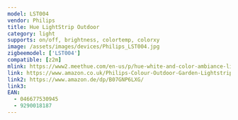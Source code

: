 ```yaml
---
model: LST004
vendor: Philips
title: Hue LightStrip Outdoor
category: light
supports: on/off, brightness, colortemp, colorxy
image: /assets/images/devices/Philips_LST004.jpg
zigbeemodel: ['LST004']
compatible: [z2m]
mlink: https://www2.meethue.com/en-us/p/hue-white-and-color-ambiance-lightstrip-outdoor-80-inch/046677530945
link: https://www.amazon.co.uk/Philips-Colour-Outdoor-Garden-Lightstrip/dp/B07GDWP7CP/
link2: https://www.amazon.de/dp/B07GNP6LXG/
link3: 
EAN: 
  - 046677530945
  - 9290018187
---
```

